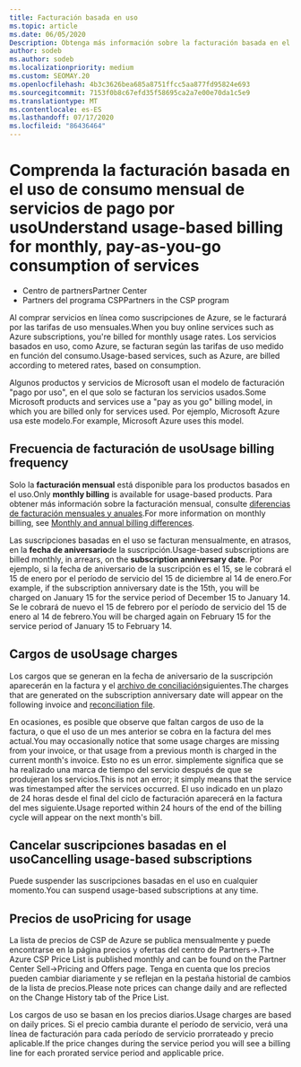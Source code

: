```yaml
---
title: Facturación basada en uso
ms.topic: article
ms.date: 06/05/2020
Description: Obtenga más información sobre la facturación basada en el uso en el centro de Partners, donde se le facturarán las tarifas de uso mensuales.
author: sodeb
ms.author: sodeb
ms.localizationpriority: medium
ms.custom: SEOMAY.20
ms.openlocfilehash: 4b3c3626bea685a8751ffcc5aa877fd95824e693
ms.sourcegitcommit: 7153f0b8c67efd35f58695ca2a7e00e70da1c5e9
ms.translationtype: MT
ms.contentlocale: es-ES
ms.lasthandoff: 07/17/2020
ms.locfileid: "86436464"
---
```

# <a name="understand-usage-based-billing-for-monthly-pay-as-you-go-consumption-of-services"></a><span data-ttu-id="4c4f8-103">Comprenda la facturación basada en el uso de consumo mensual de servicios de pago por uso</span><span class="sxs-lookup"><span data-stu-id="4c4f8-103">Understand usage-based billing for monthly, pay-as-you-go consumption of services</span></span>

- <span data-ttu-id="4c4f8-104">Centro de partners</span><span class="sxs-lookup"><span data-stu-id="4c4f8-104">Partner Center</span></span>
- <span data-ttu-id="4c4f8-105">Partners del programa CSP</span><span class="sxs-lookup"><span data-stu-id="4c4f8-105">Partners in the CSP program</span></span>

<span data-ttu-id="4c4f8-106">Al comprar servicios en línea como suscripciones de Azure, se le facturará por las tarifas de uso mensuales.</span><span class="sxs-lookup"><span data-stu-id="4c4f8-106">When you buy online services such as Azure subscriptions, you're billed for monthly usage rates.</span></span> <span data-ttu-id="4c4f8-107">Los servicios basados en uso, como Azure, se facturan según las tarifas de uso medido en función del consumo.</span><span class="sxs-lookup"><span data-stu-id="4c4f8-107">Usage-based services, such as Azure, are billed according to metered rates, based on consumption.</span></span>

<span data-ttu-id="4c4f8-108">Algunos productos y servicios de Microsoft usan el modelo de facturación "pago por uso", en el que solo se facturan los servicios usados.</span><span class="sxs-lookup"><span data-stu-id="4c4f8-108">Some Microsoft products and services use a "pay as you go" billing model, in which you are billed only for services used.</span></span> <span data-ttu-id="4c4f8-109">Por ejemplo, Microsoft Azure usa este modelo.</span><span class="sxs-lookup"><span data-stu-id="4c4f8-109">For example, Microsoft Azure uses this model.</span></span> 

## <a name="usage-billing-frequency"></a><span data-ttu-id="4c4f8-110">Frecuencia de facturación de uso</span><span class="sxs-lookup"><span data-stu-id="4c4f8-110">Usage billing frequency</span></span>

<span data-ttu-id="4c4f8-111">Solo la **facturación mensual** está disponible para los productos basados en el uso.</span><span class="sxs-lookup"><span data-stu-id="4c4f8-111">Only **monthly billing** is available for usage-based products.</span></span> <span data-ttu-id="4c4f8-112">Para obtener más información sobre la facturación mensual, consulte [diferencias de facturación mensuales y anuales](billing-annual-monthly.md).</span><span class="sxs-lookup"><span data-stu-id="4c4f8-112">For more information on monthly billing, see [Monthly and annual billing differences](billing-annual-monthly.md).</span></span>

<span data-ttu-id="4c4f8-113">Las suscripciones basadas en el uso se facturan mensualmente, en atrasos, en la **fecha de aniversario**de la suscripción.</span><span class="sxs-lookup"><span data-stu-id="4c4f8-113">Usage-based subscriptions are billed monthly, in arrears, on the **subscription anniversary date**.</span></span> <span data-ttu-id="4c4f8-114">Por ejemplo, si la fecha de aniversario de la suscripción es el 15, se le cobrará el 15 de enero por el período de servicio del 15 de diciembre al 14 de enero.</span><span class="sxs-lookup"><span data-stu-id="4c4f8-114">For example, if the subscription anniversary date is the 15th, you will be charged on January 15 for the service period of December 15 to January 14.</span></span> <span data-ttu-id="4c4f8-115">Se le cobrará de nuevo el 15 de febrero por el período de servicio del 15 de enero al 14 de febrero.</span><span class="sxs-lookup"><span data-stu-id="4c4f8-115">You will be charged again on February 15 for the service period of January 15 to February 14.</span></span>

## <a name="usage-charges"></a><span data-ttu-id="4c4f8-116">Cargos de uso</span><span class="sxs-lookup"><span data-stu-id="4c4f8-116">Usage charges</span></span>

<span data-ttu-id="4c4f8-117">Los cargos que se generan en la fecha de aniversario de la suscripción aparecerán en la factura y el [archivo de conciliación](usage-based-recon-files.md)siguientes.</span><span class="sxs-lookup"><span data-stu-id="4c4f8-117">The charges that are generated on the subscription anniversary date will appear on the following invoice and [reconciliation file](usage-based-recon-files.md).</span></span>

<span data-ttu-id="4c4f8-118">En ocasiones, es posible que observe que faltan cargos de uso de la factura, o que el uso de un mes anterior se cobra en la factura del mes actual.</span><span class="sxs-lookup"><span data-stu-id="4c4f8-118">You may occasionally notice that some usage charges are missing from your invoice, or that usage from a previous month is charged in the current month's invoice.</span></span> <span data-ttu-id="4c4f8-119">Esto no es un error. simplemente significa que se ha realizado una marca de tiempo del servicio después de que se produjeran los servicios.</span><span class="sxs-lookup"><span data-stu-id="4c4f8-119">This is not an error; it simply means that the service was timestamped after the services occurred.</span></span> <span data-ttu-id="4c4f8-120">El uso indicado en un plazo de 24 horas desde el final del ciclo de facturación aparecerá en la factura del mes siguiente.</span><span class="sxs-lookup"><span data-stu-id="4c4f8-120">Usage reported within 24 hours of the end of the billing cycle will appear on the next month's bill.</span></span>

## <a name="cancelling-usage-based-subscriptions"></a><span data-ttu-id="4c4f8-121">Cancelar suscripciones basadas en el uso</span><span class="sxs-lookup"><span data-stu-id="4c4f8-121">Cancelling usage-based subscriptions</span></span>

<span data-ttu-id="4c4f8-122">Puede suspender las suscripciones basadas en el uso en cualquier momento.</span><span class="sxs-lookup"><span data-stu-id="4c4f8-122">You can suspend usage-based subscriptions at any time.</span></span>

## <a name="pricing-for-usage"></a><span data-ttu-id="4c4f8-123">Precios de uso</span><span class="sxs-lookup"><span data-stu-id="4c4f8-123">Pricing for usage</span></span>

<span data-ttu-id="4c4f8-124">La lista de precios de CSP de Azure se publica mensualmente y puede encontrarse en la página precios y ofertas del centro de Partners->.</span><span class="sxs-lookup"><span data-stu-id="4c4f8-124">The Azure CSP Price List is published monthly and can be found on the Partner Center Sell->Pricing and Offers page.</span></span> <span data-ttu-id="4c4f8-125">Tenga en cuenta que los precios pueden cambiar diariamente y se reflejan en la pestaña historial de cambios de la lista de precios.</span><span class="sxs-lookup"><span data-stu-id="4c4f8-125">Please note prices can change daily and are reflected on the Change History tab of the Price List.</span></span>

<span data-ttu-id="4c4f8-126">Los cargos de uso se basan en los precios diarios.</span><span class="sxs-lookup"><span data-stu-id="4c4f8-126">Usage charges are based on daily prices.</span></span> <span data-ttu-id="4c4f8-127">Si el precio cambia durante el período de servicio, verá una línea de facturación para cada período de servicio prorrateado y precio aplicable.</span><span class="sxs-lookup"><span data-stu-id="4c4f8-127">If the price changes during the service period you will see a billing line for each prorated service period and applicable price.</span></span>
